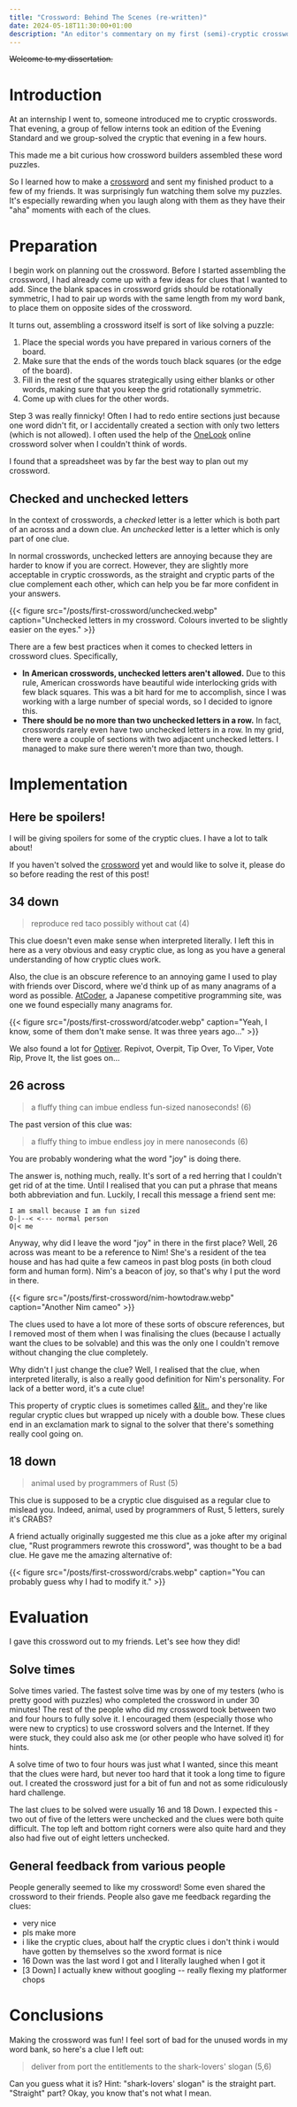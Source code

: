```yaml
---
title: "Crossword: Behind The Scenes (re-written)"
date: 2024-05-18T11:30:00+01:00
description: "An editor's commentary on my first (semi)-cryptic crossword"
---
```


~~Welcome to my dissertation.~~

# Introduction

At an internship I went to, someone introduced me to cryptic crosswords. That evening, a group of fellow interns took an edition of the Evening Standard and we group-solved the cryptic that evening in a few hours.

This made me a bit curious how crossword builders assembled these word puzzles.

So I learned how to make a [crossword](/misc/crossword) and sent my finished product to a few of my friends. It was surprisingly fun watching them solve my puzzles. It's especially rewarding when you laugh along with them as they have their "aha" moments with each of the clues.

# Preparation

I begin work on planning out the crossword. Before I started assembling the crossword, I had already come up with a few ideas for clues that I wanted to add. Since the blank spaces in crossword grids should be rotationally symmetric, I had to pair up words with the same length from my word bank, to place them on opposite sides of the crossword.

It turns out, assembling a crossword itself is sort of like solving a puzzle:
1. Place the special words you have prepared in various corners of the board.
2. Make sure that the ends of the words touch black squares (or the edge of the board).
3. Fill in the rest of the squares strategically using either blanks or other words, making sure that you keep the grid rotationally symmetric.
4. Come up with clues for the other words.

Step 3 was really finnicky! Often I had to redo entire sections just because one word didn't fit, or I accidentally created a section with only two letters (which is not allowed). I often used the help of the [OneLook](https://onelook.com/) online crossword solver when I couldn't think of words.

I found that a spreadsheet was by far the best way to plan out my crossword.

## Checked and unchecked letters

In the context of crosswords, a *checked* letter is a letter which is both part of an across and a down clue. An *unchecked* letter is a letter which is only part of one clue.

In normal crosswords, unchecked letters are annoying because they are harder to know if you are correct. However, they are slightly more acceptable in cryptic crosswords, as the straight and cryptic parts of the clue complement each other, which can help you be far more confident in your answers.

{{< figure src="/posts/first-crossword/unchecked.webp" caption="Unchecked letters in my crossword. Colours inverted to be slightly easier on the eyes." >}}

There are a few best practices when it comes to checked letters in crossword clues. Specifically,
- **In American crosswords, unchecked letters aren't allowed.** Due to this rule, American crosswords have beautiful wide interlocking grids with few black squares. This was a bit hard for me to accomplish, since I was working with a large number of special words, so I decided to ignore this.
- **There should be no more than two unchecked letters in a row.** In fact, crosswords rarely even have two unchecked letters in a row. In my grid, there were a couple of sections with two adjacent unchecked letters. I managed to make sure there weren't more than two, though.

# Implementation

## Here be spoilers!

I will be giving spoilers for some of the cryptic clues. I have a lot to talk about!

If you haven't solved the [crossword](/misc/crossword) yet and would like to solve it, please do so before reading the rest of this post!

## 34 down

> reproduce red taco possibly without cat (4)

This clue doesn't even make sense when interpreted literally. I left this in here as a very obvious and easy cryptic clue, as long as you have a general understanding of how cryptic clues work.

Also, the clue is an obscure reference to an annoying game I used to play with friends over Discord, where we'd think up of as many anagrams of a word as possible. [AtCoder](http://atcoder.jp/), a Japanese competitive programming site, was one we found especially many anagrams for.

{{< figure src="/posts/first-crossword/atcoder.webp" caption="Yeah, I know, some of them don't make sense. It was three years ago..." >}}

We also found a lot for [Optiver](https://optiver.com/). Repivot, Overpit, Tip Over, To Viper, Vote Rip, Prove It, the list goes on...

## 26 across

> a fluffy thing can imbue endless fun-sized nanoseconds! (6)

The past version of this clue was:

> a fluffy thing to imbue endless joy in mere nanoseconds (6)

You are probably wondering what the word "joy" is doing there.

The answer is, nothing much, really. It's sort of a red herring that I couldn't get rid of at the time. Until I realised that you can put a phrase that means both abbreviation and fun. Luckily, I recall this message a friend sent me:

```
I am small because I am fun sized
O-|--< <--- normal person
O|< me
```

Anyway, why did I leave the word "joy" in there in the first place? Well, 26 across was meant to be a reference to Nim! She's a resident of the tea house and has had quite a few cameos in past blog posts (in both cloud form and human form). Nim's a beacon of joy, so that's why I put the word in there.

{{< figure src="/posts/first-crossword/nim-howtodraw.webp" caption="Another Nim cameo" >}}

The clues used to have a lot more of these sorts of obscure references, but I removed most of them when I was finalising the clues (because I actually want the clues to be solvable) and this was the only one I couldn't remove without changing the clue completely.

Why didn't I just change the clue? Well, I realised that the clue, when interpreted literally, is also a really good definition for Nim's personality. For lack of a better word, it's a cute clue!

This property of cryptic clues is sometimes called [&amp;lit.](https://en.wikipedia.org/wiki/Cryptic_crossword#.22.26lit..22), and they're like regular cryptic clues but wrapped up nicely with a double bow. These clues end in an exclamation mark to signal to the solver that there's something really cool going on.

## 18 down

> animal used by programmers of Rust (5)

This clue is supposed to be a cryptic clue disguised as a regular clue to mislead you. Indeed, animal, used by programmers of Rust, 5 letters, surely it's CRABS?

A friend actually originally suggested me this clue as a joke after my original clue, "Rust programmers rewrote this crossword", was thought to be a bad clue. He gave me the amazing alternative of:

{{< figure src="/posts/first-crossword/crabs.webp" caption="You can probably guess why I had to modify it." >}}

# Evaluation

I gave this crossword out to my friends. Let's see how they did!

## Solve times

Solve times varied. The fastest solve time was by one of my testers (who is pretty good with puzzles) who completed the crossword in under 30 minutes! The rest of the people who did my crossword took between two and four hours to fully solve it. I encouraged them (especially those who were new to cryptics) to use crossword solvers and the Internet. If they were stuck, they could also ask me (or other people who have solved it) for hints.

A solve time of two to four hours was just what I wanted, since this meant that the clues were hard, but never too hard that it took a long time to figure out. I created the crossword just for a bit of fun and not as some ridiculously hard challenge.

The last clues to be solved were usually 16 and 18 Down. I expected this - two out of five of the letters were unchecked and the clues were both quite difficult. The top left and bottom right corners were also quite hard and they also had five out of eight letters unchecked.

## General feedback from various people

People generally seemed to like my crossword! Some even shared the crossword to their friends. People also gave me feedback regarding the clues:

- very nice
- pls make more
- i like the cryptic clues, about half the cryptic clues i don't think i would have gotten by themselves so the xword format is nice
- 16 Down was the last word I got and I literally laughed when I got it
- [3 Down] I actually knew without googling -- really flexing my platformer chops

# Conclusions

Making the crossword was fun! I feel sort of bad for the unused words in my word bank, so here's a clue I left out:

> deliver from port the entitlements to the shark-lovers' slogan (5,6)

Can you guess what it is? Hint: "shark-lovers' slogan" is the straight part. "Straight" part? Okay, you know that's not what I mean.
